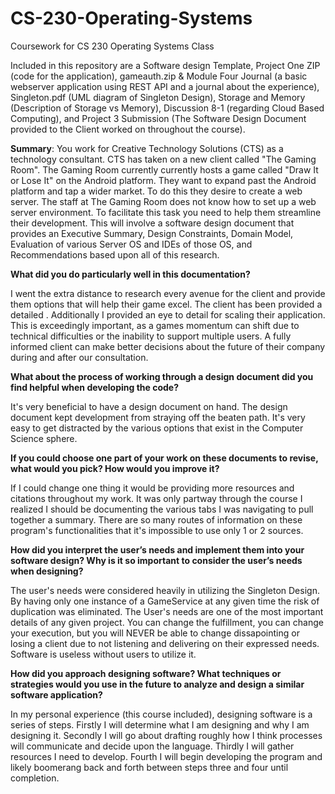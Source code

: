 # CS-230-Operating-Systems
Coursework for CS 230 Operating Systems Class

Included in this repository are a Software design Template, Project One ZIP (code for the application), gameauth.zip & Module Four Journal (a basic webserver application using REST API and a journal about the experience), Singleton.pdf (UML diagram of Singleton Design), Storage and Memory (Description of Storage vs Memory), Discussion 8-1 (regarding Cloud Based Computing), and Project 3 Submission (The Software Design Document provided to the Client worked on throughout the course).


<b>Summary</b>: You work for Creative Technology Solutions (CTS) as a technology consultant. CTS has taken on a new client called "The Gaming Room". The Gaming Room currently currently hosts a game called "Draw It or Lose It" on the Android platform. They want to expand past the Android platform and tap a wider market. To do this they desire to create a web server.  The staff at The Gaming Room does not know how to set up a web server environment. To facilitate this task you need to help them streamline their development. This will involve a software design document that provides an Executive Summary, Design Constraints, Domain Model, Evaluation of various Server OS and IDEs of those OS, and Recommendations based upon all of this research. 

<b> What did you do particularly well in this documentation? </b>

I went the extra distance to research every avenue for the client and provide them options that will help their game excel. The client has been provided a detailed . Additionally I provided an eye to detail for scaling their application. This is exceedingly important, as a games momentum can shift due to technical difficulties or the inability to support multiple users. A fully informed client can make better decisions about the future of their company during and after our consultation. 

<b>What about the process of working through a design document did you find helpful when developing the code?</b>

It's very beneficial to have a design document on hand. The design document kept development from straying off the beaten path. It's very easy to get distracted by the various options that exist in the Computer Science sphere. 

<b>If you could choose one part of your work on these documents to revise, what would you pick? How would you improve it?</b>

If I could change one thing it would be providing more resources and citations throughout my work. It was only partway through the course I realized I should be documenting the various tabs I was navigating to pull together a summary. There are so many routes of information on these program's functionalities that it's impossible to use only 1 or 2 sources. 

<b>How did you interpret the user’s needs and implement them into your software design? Why is it so important to consider the user’s needs when designing?</b>

The user's needs were considered heavily in utilizing the Singleton Design. By having only one instance of a GameService at any given time the risk of duplication was eliminated. The User's needs are one of the most important details of any given project. You can change the fulfillment, you can change your execution, but you will NEVER be able to change dissapointing or losing a client due to not listening and delivering on their expressed needs. Software is useless without users to utilize it. 

<b>How did you approach designing software? What techniques or strategies would you use in the future to analyze and design a similar software application?</b>

In my personal experience (this course included), designing software is a series of steps. Firstly I will determine what I am designing and why I am designing it. Secondly I will go about drafting roughly how I think processes will communicate and decide upon the language. Thirdly I will gather resources I need to develop. Fourth I will begin developing the program and likely boomerang back and forth between steps three and four until completion. 
